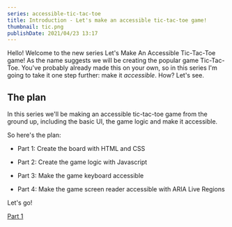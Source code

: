 ```yaml
---
series: accessible-tic-tac-toe
title: Introduction - Let's make an accessible tic-tac-toe game!
thumbnail: tic.png
publishDate: 2021/04/23 13:17
---
```


Hello! Welcome to the new series Let's Make An Accessible Tic-Tac-Toe game! As the name suggests we will be creating the popular game Tic-Tac-Toe. You've probably already made this on your own, so in this series I'm going to take it one step further: make it *accessible*. How? Let's see.

## The plan

In this series we'll be making an accessible tic-tac-toe game from the ground up, including the basic UI, the game logic and make it accessible.

So here's the plan:

* Part 1: Create the board with HTML and CSS

* Part 2: Create the game logic with Javascript

* Part 3: Make the game keyboard accessible

* Part 4: Make the game screen reader accessible with ARIA Live Regions

Let's go!

[Part 1](part-1-create-the-board)